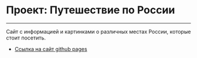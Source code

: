 # Проект: Путешествие по России

---
Сайт с информацией и картинками о различных местах России, которые стоит посетить.

* [Ссылка на сайт github pages](https://weerbeck.github.io/russian-travel/)